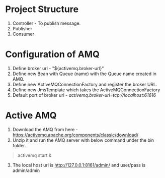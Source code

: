 # Project Structure
1. Controller - To publish message.
2. Publisher 
3. Consumer

# Configuration of AMQ
1. Define broker url - "${activemq.broker-url}"
2. Define new Bean with Queue (name) with the Queue name created in AMQ. 
3. Define new ActiveMQConnectionFactory and register the broker URL.
4. Define new JmsTemplate which takes the ActiveMQConnectionFactory
5. Default port of broker url - _activemq.broker-url=tcp://localhost:61616_ 

# Active AMQ
1. Download the AMQ from here - https://activemq.apache.org/components/classic/download/
2. Unzip it and run the AMQ server with below command under the bin folder.

> activemq start &
3. The local host url is http://127.0.0.1:8161/admin/ and user/pass is admin/admin


